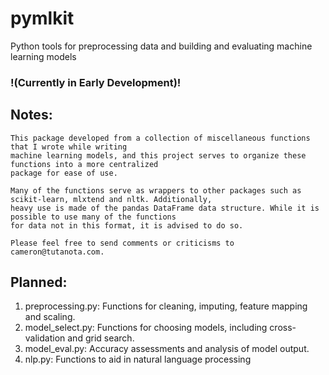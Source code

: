 # pymlkit
Python tools for preprocessing data and building and evaluating machine learning models

### !(Currently in Early Development)! ###

## Notes:
    This package developed from a collection of miscellaneous functions that I wrote while writing
    machine learning models, and this project serves to organize these functions into a more centralized
    package for ease of use. 
    
    Many of the functions serve as wrappers to other packages such as scikit-learn, mlxtend and nltk. Additionally,
    heavy use is made of the pandas DataFrame data structure. While it is possible to use many of the functions
    for data not in this format, it is advised to do so.
    
    Please feel free to send comments or criticisms to cameron@tutanota.com.

## Planned:
1. preprocessing.py: Functions for cleaning, imputing, feature mapping and scaling.
2. model_select.py: Functions for choosing models, including cross-validation and grid search.
3. model_eval.py: Accuracy assessments and analysis of model output.
4. nlp.py: Functions to aid in natural language processing
